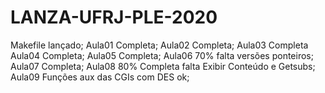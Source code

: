 # LANZA-UFRJ-PLE-2020
Makefile lançado;
Aula01 Completa;
Aula02 Completa;
Aula03 Completa
Aula04 Completa;
Aula05 Completa;
Aula06 70% falta versões ponteiros;
Aula07 Completa;
Aula08 80% Completa falta Exibir Conteúdo e Getsubs;
Aula09 Funções aux das CGIs com DES ok; 